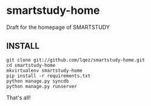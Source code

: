 smartstudy-home
===============

Draft for the homepage of SMARTSTUDY


INSTALL
-------

    git clone git://github.com/lqez/smartstudy-home.git
    cd smartstudy-home
    mkvirtualenv smartstudy-home
    pip install -r requirements.txt
    python manage.py syncdb
    python manage.py runserver


That's all!
